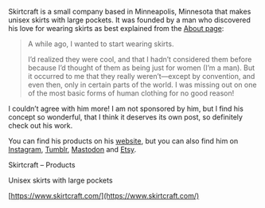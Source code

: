 Skirtcraft is a small company based in Minneapolis, Minnesota that makes unisex skirts with large pockets. It was founded by a man who discovered his love for wearing skirts as best explained from the [About page](https://skirtcraft.com/about/):

> A while ago, I wanted to start wearing skirts.
> 
> I’d realized they were cool, and that I hadn’t considered them before because I’d thought of them as being just for women (I’m a man). But it occurred to me that they really weren’t—except by convention, and even then, only in certain parts of the world. I was missing out on one of the most basic forms of human clothing for no good reason!

I couldn’t agree with him more! I am not sponsored by him, but I find his concept so wonderful, that I think it deserves its own post, so definitely check out his work.

You can find his products on his [website](https://www.skirtcraft.com/), but you can also find him on [Instagram](https://www.instagram.com/skirtcraft/), [Tumblr](https://skirtcraft.tumblr.com/), [Mastodon](https://mastodon.cloud/@skirtcraft) and [Etsy](https://www.etsy.com/shop/Skirtcraft).

[](https://www.skirtcraft.com/ "Skirtcraft - Products")

Skirtcraft – Products

Unisex skirts with large pockets

[https://www.skirtcraft.com/](https://www.skirtcraft.com/)